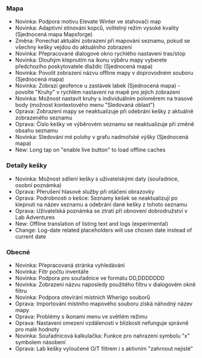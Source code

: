 ### Mapa
- Novinka: Podpora motivu Elevate Winter ve stahovači map
- Novinka: Adaptivní stínování kopců, volitelný režim vysoké kvality (Sjednocená mapa Mapsforge)
- Změna: Ponechat aktuální zobrazení při mapování seznamu, pokud se všechny kešky vejdou do aktuálního zobrazení
- Novinka: Přepracované dialogové okno rychlého nastavení tras/stop
- Novinka: Dlouhým klepnutím na ikonu výběru mapy vyberete předchozího poskytovatele dlaždic (Sjednocená mapa)
- Novinka: Povolit zobrazení názvu offline mapy v doprovodném souboru (Sjednocená mapa)
- Novinka: Zobrazí geofence u zastávek labek (Sjednocená mapa) - povolte "Kruhy" v rychlém nastavení na mapě pro jejich zobrazení
- Novinka: Možnost nastavit kruhy s individuálním poloměrem na trasové body (možnost kontextového menu "Sledovaná oblast")
- Oprava: Zobrazení mapy se neaktualizuje při odebrání kešky z aktuálně zobrazeného seznamu
- Oprava: Číslo kešky ve výběrovém seznamu se neaktualizuje při změně obsahu seznamu
- Novinka: Sledování mé polohy v grafu nadmořské výšky (Sjednocená mapa)
- New: Long tap on "enable live button" to load offline caches

### Detaily kešky
- Novinka: Možnost sdílení kešky s uživatelskými daty (souřadnice, osobní poznámka)
- Oprava: Přerušení hlasové služby při otáčení obrazovky
- Oprava: Podrobnosti o kešce: Seznamy kešek se neaktualizují po klepnutí na název seznamu a odebrání dané kešky z tohoto seznamu
- Oprava: Uživatelská poznámka se ztratí při obnovení dobrodružství v Lab Adventures
- New: Offline translation of listing text and logs (experimental)
- Change: Log-date related placeholders will use chosen date instead of current date

### Obecné
- Novinka: Přepracovaná stránka vyhledávání
- Novinka: Filtr počtu inventáře
- Novinka: Podpora pro souřadnice ve formátu DD,DDDDDDD
- Novinka: Zobrazení názvu naposledy použitého filtru v dialogovém okně filtru
- Novinka: Podpora otevírání místních Wherigo souborů
- Oprava: Importování místního mapového souboru získá náhodný název mapy
- Oprava: Problémy s ikonami menu ve světlém režimu
- Oprava: Nastavení omezení vzdálenosti v blízkosti nefunguje správně pro malé hodnoty
- Novinka: Souřadnicová kalkulačka: Funkce pro nahrazení symbolu "x" symbolem násobení
- Oprava: Lab kešky vyloučené O/T filtrem i s aktivním "zahrnout nejisté"
